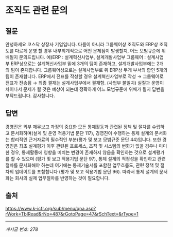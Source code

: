 # 조직도 관련 문의

## 질문
안녕하세요
코스닥 상장사 기업입니다.
다름이 아니라
그룹웨어상 조직도와
ERP상 조직도를 다르게 운영 할 경우
내부회계적으로 어떤 문제점이 발생할지, 어느 모범규준에 위배될지 문의드립니다.
예)ERP : 설계혁신사업부, 설계개발사업부
그룹웨어 : 설계사업부
ERP상으로는 설계혁신사업부 밑에 3개의 팀이 존재하고, 설계개발사업부에는 2개의 팀이 존재합니다.
그룹웨어상으로는 설계사업부로 위 ERP상 두개 부서의 합인 5개의 팀이 존재합니다.
ERP에서 전표를 작성할 경우 설계혁신사업부로 작성 → 그룹웨어로 전표가 전송됨 → 최종 결재는 설계사업부에서 결재함.
(사업부 불일치)
실질과 운영이 차이나서 문제가 될 것은 예상이 되는데
정확하게 어느 모범규준에 위배가 될지 답변을 부탁드립니다.
감사합니다.

## 답변
경영진은 외부 재무보고 과정의 중요한 모든 통제활동과 관련된 정책 및 절차를 수립하고 문서화하며(설계 및 운영 적용기법 문단 117), 경영진이 수행하는 통제 설계의 문서화는 합리적인 근거자료의 필수적인 부분(평가 및 보고 모범규준 문단 44)입니다. 또한 경영진은 최초 설계평가 이후 관련된 프로세스, 조직 및 시스템의 변화가 없을 경우나 미미한 경우, 통제활동에 영향을 미치는 변경이 존재하지 않음을 확인하는 것으로 설계평가를 할 수 있으며 (평가 및 보고 적용기법 문단 97), 통제 설계의 적정성을 확인하고 관련 절차를 문서화해야 하는데 여기에는 통제기술서를 포함한 업무흐름도, 관련 정책 및 절차의 업데이트를 포함합니다 (평가 및 보고 적용기법 문단 96).
따라서 통제 설계의 문서화는 회사의 실제 업무절차를 반영하는 것이 필요합니다.

## 출처
https://www.k-icfr.org/sub/menu/qna.asp?rWork=TblRead&rNo=487&rGotoPage=47&rSchText=&rType=1

---
*게시글 번호: 278*
